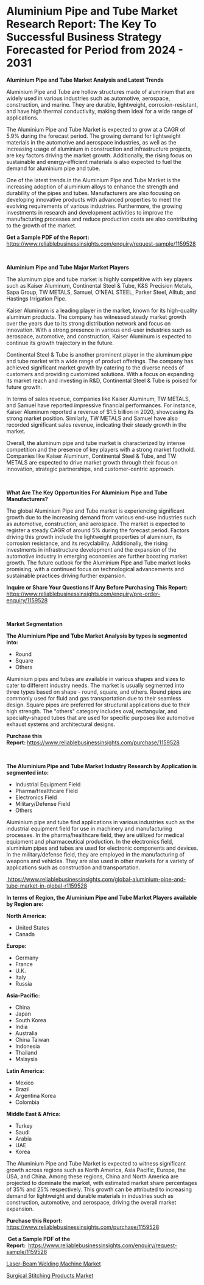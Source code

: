 <p><h1>Aluminium Pipe and Tube Market Research Report: The Key To Successful Business Strategy Forecasted for Period from 2024 - 2031</h1></p><p><strong>Aluminium Pipe and Tube Market Analysis and Latest Trends</strong></p>
<p><p>Aluminium Pipe and Tube are hollow structures made of aluminium that are widely used in various industries such as automotive, aerospace, construction, and marine. They are durable, lightweight, corrosion-resistant, and have high thermal conductivity, making them ideal for a wide range of applications.</p><p>The Aluminium Pipe and Tube Market is expected to grow at a CAGR of 5.9% during the forecast period. The growing demand for lightweight materials in the automotive and aerospace industries, as well as the increasing usage of aluminium in construction and infrastructure projects, are key factors driving the market growth. Additionally, the rising focus on sustainable and energy-efficient materials is also expected to fuel the demand for aluminium pipe and tube.</p><p>One of the latest trends in the Aluminium Pipe and Tube Market is the increasing adoption of aluminium alloys to enhance the strength and durability of the pipes and tubes. Manufacturers are also focusing on developing innovative products with advanced properties to meet the evolving requirements of various industries. Furthermore, the growing investments in research and development activities to improve the manufacturing processes and reduce production costs are also contributing to the growth of the market.</p></p>
<p><strong>Get a Sample PDF of the Report:&nbsp;</strong> <a href="https://www.reliablebusinessinsights.com/enquiry/request-sample/1159528">https://www.reliablebusinessinsights.com/enquiry/request-sample/1159528</a></p>
<p>&nbsp;</p>
<p><strong>Aluminium Pipe and Tube Major Market Players</strong></p>
<p><p>The aluminum pipe and tube market is highly competitive with key players such as Kaiser Aluminum, Continental Steel & Tube, K&S Precision Metals, Sapa Group, TW METALS, Samuel, O’NEAL STEEL, Parker Steel, Alltub, and Hastings Irrigation Pipe. </p><p>Kaiser Aluminum is a leading player in the market, known for its high-quality aluminum products. The company has witnessed steady market growth over the years due to its strong distribution network and focus on innovation. With a strong presence in various end-user industries such as aerospace, automotive, and construction, Kaiser Aluminum is expected to continue its growth trajectory in the future.</p><p>Continental Steel & Tube is another prominent player in the aluminum pipe and tube market with a wide range of product offerings. The company has achieved significant market growth by catering to the diverse needs of customers and providing customized solutions. With a focus on expanding its market reach and investing in R&D, Continental Steel & Tube is poised for future growth.</p><p>In terms of sales revenue, companies like Kaiser Aluminum, TW METALS, and Samuel have reported impressive financial performances. For instance, Kaiser Aluminum reported a revenue of $1.5 billion in 2020, showcasing its strong market position. Similarly, TW METALS and Samuel have also recorded significant sales revenue, indicating their steady growth in the market.</p><p>Overall, the aluminum pipe and tube market is characterized by intense competition and the presence of key players with a strong market foothold. Companies like Kaiser Aluminum, Continental Steel & Tube, and TW METALS are expected to drive market growth through their focus on innovation, strategic partnerships, and customer-centric approach.</p></p>
<p>&nbsp;</p>
<p><strong>What Are The Key Opportunities For Aluminium Pipe and Tube Manufacturers?</strong></p>
<p><p>The global Aluminium Pipe and Tube market is experiencing significant growth due to the increasing demand from various end-use industries such as automotive, construction, and aerospace. The market is expected to register a steady CAGR of around 5% during the forecast period. Factors driving this growth include the lightweight properties of aluminium, its corrosion resistance, and its recyclability. Additionally, the rising investments in infrastructure development and the expansion of the automotive industry in emerging economies are further boosting market growth. The future outlook for the Aluminium Pipe and Tube market looks promising, with a continued focus on technological advancements and sustainable practices driving further expansion.</p></p>
<p><strong>Inquire or Share Your Questions If Any Before Purchasing This Report:</strong> <a href="https://www.reliablebusinessinsights.com/enquiry/pre-order-enquiry/1159528">https://www.reliablebusinessinsights.com/enquiry/pre-order-enquiry/1159528</a></p>
<p>&nbsp;</p>
<p><strong>Market Segmentation</strong></p>
<p><strong>The Aluminium Pipe and Tube Market Analysis by types is segmented into:</strong></p>
<p><ul><li>Round</li><li>Square</li><li>Others</li></ul></p>
<p><p>Aluminium pipes and tubes are available in various shapes and sizes to cater to different industry needs. The market is usually segmented into three types based on shape - round, square, and others. Round pipes are commonly used for fluid and gas transportation due to their seamless design. Square pipes are preferred for structural applications due to their high strength. The "others" category includes oval, rectangular, and specialty-shaped tubes that are used for specific purposes like automotive exhaust systems and architectural designs.</p></p>
<p><strong>Purchase this Report:&nbsp;</strong><a href="https://www.reliablebusinessinsights.com/purchase/1159528">https://www.reliablebusinessinsights.com/purchase/1159528</a></p>
<p>&nbsp;</p>
<p><strong>The Aluminium Pipe and Tube Market Industry Research by Application is segmented into:</strong></p>
<p><ul><li>Industrial Equipment Field</li><li>Pharma/Healthcare Field</li><li>Electronics Field</li><li>Military/Defense Field</li><li>Others</li></ul></p>
<p><p>Aluminium pipe and tube find applications in various industries such as the industrial equipment field for use in machinery and manufacturing processes. In the pharma/healthcare field, they are utilized for medical equipment and pharmaceutical production. In the electronics field, aluminium pipes and tubes are used for electronic components and devices. In the military/defense field, they are employed in the manufacturing of weapons and vehicles. They are also used in other markets for a variety of applications such as construction and transportation.</p></p>
<p><a href="https://www.reliablebusinessinsights.com/global-aluminium-pipe-and-tube-market-in-global-r1159528">&nbsp;https://www.reliablebusinessinsights.com/global-aluminium-pipe-and-tube-market-in-global-r1159528</a></p>
<p><strong>In terms of Region, the Aluminium Pipe and Tube Market Players available by Region are:</strong></p>
<p>
    <p> <strong> North America: </strong>
        <ul>
            <li>United States</li>
            <li>Canada</li>
        </ul>
        </p> 
    <p> <strong> Europe: </strong>
        <ul>
            <li>Germany</li>
            <li>France</li>
            <li>U.K.</li>
            <li>Italy</li>
            <li>Russia</li>
        </ul>
        </p> 
    <p> <strong> Asia-Pacific: </strong>
        <ul>
            <li>China</li>
            <li>Japan</li>
            <li>South Korea</li>
            <li>India</li>
            <li>Australia</li>
            <li>China Taiwan</li>
            <li>Indonesia</li>
            <li>Thailand</li>
            <li>Malaysia</li>
        </ul>
        </p> 
    <p> <strong> Latin America: </strong>
        <ul>
            <li>Mexico</li>
            <li>Brazil</li>
            <li>Argentina Korea</li>
            <li>Colombia</li>
        </ul>
        </p> 
    <p> <strong> Middle East & Africa: </strong>
        <ul>
            <li>Turkey</li>
            <li>Saudi</li>
            <li>Arabia</li>
            <li>UAE</li>
            <li>Korea</li>
        </ul>
    </p>
    </p>
<p><p>The Aluminium Pipe and Tube Market is expected to witness significant growth across regions such as North America, Asia Pacific, Europe, the USA, and China. Among these regions, China and North America are projected to dominate the market, with estimated market share percentages of 35% and 25% respectively. This growth can be attributed to increasing demand for lightweight and durable materials in industries such as construction, automotive, and aerospace, driving the overall market expansion.</p></p>
<p><strong>Purchase this Report: </strong><a href="https://www.reliablebusinessinsights.com/purchase/1159528">https://www.reliablebusinessinsights.com/purchase/1159528</a></p>
<p>&nbsp;<strong>Get a Sample PDF of the Report:&nbsp;&nbsp;</strong><a href="https://www.reliablebusinessinsights.com/enquiry/request-sample/1159528">https://www.reliablebusinessinsights.com/enquiry/request-sample/1159528</a></p>
<p><strong></strong></p>
<p><p><a href="https://github.com/gracielawharr/Market-Research-Report-List-1/blob/main/laser-beam-welding-machine-market.md">Laser-Beam Welding Machine Market</a></p><p><a href="https://github.com/JennyferFeil2023/Market-Research-Report-List-1/blob/main/surgical-stitching-products-market.md">Surgical Stitching Products Market</a></p></p>